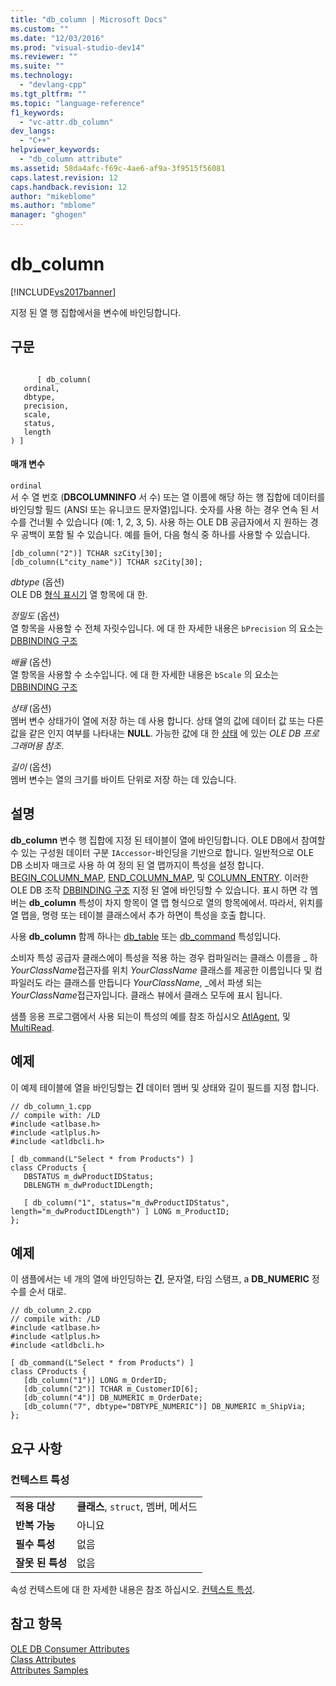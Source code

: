 ```yaml
---
title: "db_column | Microsoft Docs"
ms.custom: ""
ms.date: "12/03/2016"
ms.prod: "visual-studio-dev14"
ms.reviewer: ""
ms.suite: ""
ms.technology: 
  - "devlang-cpp"
ms.tgt_pltfrm: ""
ms.topic: "language-reference"
f1_keywords: 
  - "vc-attr.db_column"
dev_langs: 
  - "C++"
helpviewer_keywords: 
  - "db_column attribute"
ms.assetid: 58da4afc-f69c-4ae6-af9a-3f9515f56081
caps.latest.revision: 12
caps.handback.revision: 12
author: "mikeblome"
ms.author: "mblome"
manager: "ghogen"
---
```

# db_column
[!INCLUDE[vs2017banner](../assembler/inline/includes/vs2017banner.md)]

지정 된 열 행 집합에서을 변수에 바인딩합니다.  
  
## 구문  
  
```  
  
      [ db_column(   
   ordinal,   
   dbtype,   
   precision,   
   scale,   
   status,   
   length   
) ]  
```  
  
#### 매개 변수  
 `ordinal`  
 서 수 열 번호 \(**DBCOLUMNINFO** 서 수\) 또는 열 이름에 해당 하는 행 집합에 데이터를 바인딩할 필드 \(ANSI 또는 유니코드 문자열\)입니다.  숫자를 사용 하는 경우 연속 된 서 수를 건너뛸 수 있습니다 \(예: 1, 2, 3, 5\).  사용 하는 OLE DB 공급자에서 지 원하는 경우 공백이 포함 될 수 있습니다.  예를 들어, 다음 형식 중 하나를 사용할 수 있습니다.  
  
```  
[db_column("2")] TCHAR szCity[30];  
[db_column(L"city_name")] TCHAR szCity[30];  
```  
  
 *dbtype*  \(옵션\)  
 OLE DB  [형식 표시기](https://msdn.microsoft.com/en-us/library/ms711251.aspx) 열 항목에 대 한.  
  
 *정밀도*  \(옵션\)  
 열 항목을 사용할 수 전체 자릿수입니다.  에 대 한 자세한 내용은 `bPrecision` 의 요소는  [DBBINDING 구조](https://msdn.microsoft.com/en-us/library/ms716845.aspx)  
  
 *배율*  \(옵션\)  
 열 항목을 사용할 수 소수입니다.  에 대 한 자세한 내용은 `bScale` 의 요소는  [DBBINDING 구조](https://msdn.microsoft.com/en-us/library/ms716845.aspx)  
  
 *상태*  \(옵션\)  
 멤버 변수 상태가이 열에 저장 하는 데 사용 합니다.  상태 열의 값에 데이터 값 또는 다른 값을 같은 인지 여부를 나타내는  **NULL**.  가능한 값에 대 한  [상태](https://msdn.microsoft.com/en-us/library/ms722617.aspx) 에 있는  *OLE DB 프로그래머용 참조*.  
  
 *길이*  \(옵션\)  
 멤버 변수는 열의 크기를 바이트 단위로 저장 하는 데 있습니다.  
  
## 설명  
 **db\_column** 변수 행 집합에 지정 된 테이블이 열에 바인딩합니다.  OLE DB에서 참여할 수 있는 구성원 데이터 구분 `IAccessor`\-바인딩을 기반으로 합니다.  일반적으로 OLE DB 소비자 매크로 사용 하 여 정의 된 열 맵까지이 특성을 설정 합니다.  [BEGIN\_COLUMN\_MAP](../data/oledb/begin-column-map.md),  [END\_COLUMN\_MAP](../data/oledb/end-column-map.md), 및  [COLUMN\_ENTRY](../data/oledb/column-entry.md).  이러한 OLE DB 조작  [DBBINDING 구조](https://msdn.microsoft.com/en-us/library/ms716845.aspx) 지정 된 열에 바인딩할 수 있습니다.  표시 하면 각 멤버는  **db\_column** 특성이 차지 항목이 열 맵 형식으로 열의 항목에에서.  따라서, 위치를 열 맵을, 명령 또는 테이블 클래스에서 추가 하면이 특성을 호출 합니다.  
  
 사용  **db\_column** 함께 하나는  [db\_table](../windows/db-table.md) 또는  [db\_command](../windows/db-command.md) 특성입니다.  
  
 소비자 특성 공급자 클래스에이 특성을 적용 하는 경우 컴파일러는 클래스 이름을 \_ 하*YourClassName*접근자를 위치  *YourClassName* 클래스를 제공한 이름입니다 및 컴파일러도 라는 클래스를 만듭니다  *YourClassName,*  \_에서 파생 되는*YourClassName*접근자입니다.  클래스 뷰에서 클래스 모두에 표시 됩니다.  
  
 샘플 응용 프로그램에서 사용 되는이 특성의 예를 참조 하십시오  [AtlAgent](http://msdn.microsoft.com/ko-kr/52bef5da-c1a0-4223-b4e6-9e464b6db409), 및  [MultiRead](http://msdn.microsoft.com/ko-kr/5a2a915a-77dc-492f-94b2-1b809995dd5e).  
  
## 예제  
 이 예제 테이블에 열을 바인딩할는  **긴** 데이터 멤버 및 상태와 길이 필드를 지정 합니다.  
  
```  
// db_column_1.cpp  
// compile with: /LD  
#include <atlbase.h>  
#include <atlplus.h>  
#include <atldbcli.h>  
  
[ db_command(L"Select * from Products") ]  
class CProducts {  
   DBSTATUS m_dwProductIDStatus;  
   DBLENGTH m_dwProductIDLength;  
  
   [ db_column("1", status="m_dwProductIDStatus", length="m_dwProductIDLength") ] LONG m_ProductID;  
};  
```  
  
## 예제  
 이 샘플에서는 네 개의 열에 바인딩하는  **긴**, 문자열, 타임 스탬프, a  **DB\_NUMERIC** 정수를 순서 대로.  
  
```  
// db_column_2.cpp  
// compile with: /LD  
#include <atlbase.h>  
#include <atlplus.h>  
#include <atldbcli.h>  
  
[ db_command(L"Select * from Products") ]  
class CProducts {  
   [db_column("1")] LONG m_OrderID;  
   [db_column("2")] TCHAR m_CustomerID[6];  
   [db_column("4")] DB_NUMERIC m_OrderDate;     
   [db_column("7", dbtype="DBTYPE_NUMERIC")] DB_NUMERIC m_ShipVia;  
};  
```  
  
## 요구 사항  
  
### 컨텍스트 특성  
  
|||  
|-|-|  
|**적용 대상**|**클래스**, `struct`, 멤버, 메서드|  
|**반복 가능**|아니요|  
|**필수 특성**|없음|  
|**잘못 된 특성**|없음|  
  
 속성 컨텍스트에 대 한 자세한 내용은 참조 하십시오.  [컨텍스트 특성](../windows/attribute-contexts.md).  
  
## 참고 항목  
 [OLE DB Consumer Attributes](../windows/ole-db-consumer-attributes.md)   
 [Class Attributes](../windows/class-attributes.md)   
 [Attributes Samples](http://msdn.microsoft.com/ko-kr/558ebdb2-082f-44dc-b442-d8d33bf7bdb8)